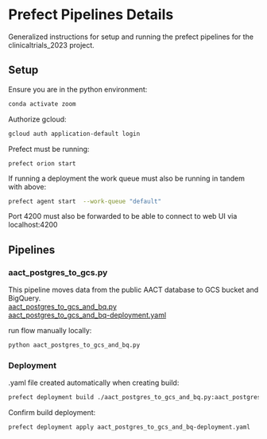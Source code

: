 # Prefect Pipelines Details
Generalized instructions for setup and running the prefect pipelines for the clinicaltrials_2023 project.   

## Setup

Ensure you are in the python environment:
```bash
conda activate zoom
```

Authorize gcloud:
```bash
gcloud auth application-default login
```

Prefect must be running:
```
prefect orion start
```

If running a deployment the work queue must also be running in tandem with above:
```bash
prefect agent start  --work-queue "default"
```

Port 4200 must also be forwarded to be able to connect to web UI via localhost:4200

## Pipelines

### aact_postgres_to_gcs.py
This pipeline moves data from the public AACT database to GCS bucket and BigQuery.  
[aact_postgres_to_gcs_and_bq.py](https://github.com/TylerJSimpson/personal_project_clinicaltrials_2023/blob/main/project/prefect_pipelines/aact_postgres_to_gcs_and_bq.py)  
[aact_postgres_to_gcs_and_bq-deployment.yaml](https://github.com/TylerJSimpson/personal_project_clinicaltrials_2023/blob/main/project/prefect_pipelines/aact_postgres_to_gcs_and_bq-deployment.yaml)  
  
run flow manually locally:
```bash
python aact_postgres_to_gcs_and_bq.py
```
  
### Deployment  
.yaml file created automatically when creating build:
```bash
prefect deployment build ./aact_postgres_to_gcs_and_bq.py:aact_postgres_to_gcs_and_bq -n "aact-postgres-to-gcs-and-bq.py"
```
Confirm build deployment:  
```
prefect deployment apply aact_postgres_to_gcs_and_bq-deployment.yaml
```
